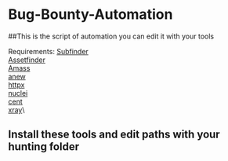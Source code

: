 # Bug-Bounty-Automation
##This is the script of automation you can edit it with your tools 

Requirements: 
[Subfinder](https://github.com/projectdiscovery/subfinder)\
[Assetfinder](https://github.com/tomnomnom/assetfinder)\
[Amass](https://github.com/OWASP/Amass)\
[anew](https://github.com/tomnomnom/anew)\
[httpx](https://github.com/projectdiscovery/httpx)\
[nuclei](https://github.com/projectdiscovery/nuclei)\
[cent](https://github.com/xm1k3/cent)\
[xray](https://github.com/chaitin/xray)\

## Install these tools and edit paths with your hunting folder 
